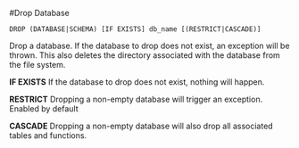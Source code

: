 #Drop Database

```
DROP (DATABASE|SCHEMA) [IF EXISTS] db_name [(RESTRICT|CASCADE)]
```

Drop a database. If the database to drop does not exist, an exception will be thrown. This also deletes the directory associated with the database from the file system.

**IF EXISTS**
If the database to drop does not exist, nothing will happen.

**RESTRICT**
Dropping a non-empty database will trigger an exception. Enabled by default

**CASCADE**
Dropping a non-empty database will also drop all associated tables and functions.